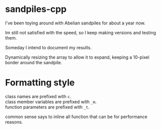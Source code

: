 # sandpiles-cpp

I've been toying around with Abelian sandpiles for about a year now. 

Im still not satisfied with the speed, so I keep making versions and testing them.

Someday I intend to document my results. 

Dynamically resizing the array to allow it to expand, keeping a 10-pixel border around the sandpile.


# Formatting style
class names are prefixed with `c`.  
class member variables are prefixed with `_m`.  
function parameters are prefixed with `_t`.   

common sense says to inline all function that can be for performance reasons.  